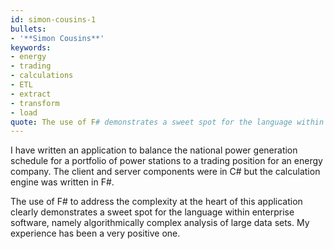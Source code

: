 ```yaml
---
id: simon-cousins-1
bullets:
- '**Simon Cousins**'
keywords:
- energy
- trading
- calculations
- ETL
- extract
- transform
- load
quote: The use of F# demonstrates a sweet spot for the language within enterprise software
---
```

I have written an application to balance the national power generation schedule for a portfolio 
of power stations to a trading position for an energy company. The client and server components 
were in C# but the calculation engine was written in F#. 

The use of F# to address the complexity at the heart of this application clearly demonstrates 
a sweet spot for the language within enterprise software, namely algorithmically complex 
analysis of large data sets. My experience has been a very positive one.

    